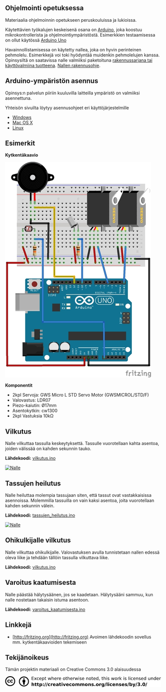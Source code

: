 ## Ohjelmointi opetuksessa

Materiaalia ohjelmoinnin opetukseen peruskouluissa ja lukioissa.

Käytettävien työkalujen keskeisenä osana on [Arduino](http://http://www.arduino.cc/), joka koostuu mikrokontrollerista ja ohjelmointiympäristöstä. Esimerkkien testaamisessa on ollut käytössä [Arduino Uno](http://arduino.cc/en/Main/ArduinoBoardUno)

Havainnollistamisessa on käytetty nallea, joka on hyvin perinteinen pehmolelu. Esimerkkejä voi toki hyödyntää muidenkin pehmolelujen kanssa. Opinsysiltä on saatavissa nalle valmiiksi paketoituna [rakennussarjana tai käyttövalmiina tuotteena](http://www.opinsys.fi/nalle). [Nallen rakennusohje](ohjeet/nallen_rakennus.md).

## Arduino-ympäristön asennus

Opinsys:n palvelun piiriin kuuluvilla laitteilla ympäristö on valmiiksi asennettuna.

Yhteisön sivuilta löytyy asennusohjeet eri käyttöjärjestelmille
* [Windows](http://arduino.cc/en/Guide/Windows)
* [Mac OS X](http://arduino.cc/en/Guide/MacOSX)
* [Linux](http://www.arduino.cc/playground/Learning/Linux)

## Esimerkit

**Kytkentäkaavio**

![Kytkentäkaavio - Nalle](kytkentakaaviot/nalle_bb.jpg "Kytkentäkaavio")

**Komponentit**
* 2kpl Servoja: GWS Micro L STD Servo Motor (GWSMICROL/STD/F)
* Valovastus: LDR07
* Piezo-kaiutin: Ø17mm
* Asentokytkin: cw1300
* 2kpl Vastuksia 10kΩ

## Vilkutus

Nalle vilkuttaa tassulla keskeytyksettä. Tassulle vuorotellaan kahta asentoa, joiden välissää on kahden sekunnin tauko.

**Lähdekoodi:** [vilkutus.ino](vilkutus/vilkutus.ino)

[![Nalle](https://raw.github.com/opinsys/ohjelmointi-opetuksessa/video/ohjeet/kuvat/video.png)](http://www.youtube.com/watch?v=ks9R499sEhE)

## Tassujen heilutus

Nalle heiluttaa molempia tassujaan siten, että tassut ovat vastakkaisissa asennoissa. Molemmilla tassuilla on vain kaksi asentoa, joita vuorotellaan kahden sekunnin välein.

**Lähdekoodi:** [tassujen_heilutus.ino](tassujen_heilutus/tassujen_heilutus.ino)

[![Nalle](https://raw.github.com/opinsys/ohjelmointi-opetuksessa/video/ohjeet/kuvat/video.png)](http://www.youtube.com/watch?v=iwdxCTvZie8)

## Ohikulkijalle vilkutus

Nalle vilkuttaa ohikulkijalle. Valovastuksen avulla tunnistetaan nallen edessä oleva liike ja tehdään tällöin tassulla vilkuttava liike.

**Lähdekoodi:** [vilkutus.ino](ohikulkijalle_vilkutus/ohikulkijalle_vilkutus.ino)

## Varoitus kaatumisesta

Nalle päästää hälytysäänen, jos se kaadetaan. Hälytysääni sammuu, kun nalle nostetaan takaisin istuma asentoon.

**Lähdekoodi:** [varoitus_kaatumisesta.ino](varoitus_kaatumisesta/varoitus_kaatumisesta.ino)

## Linkkejä

* [http://fritzing.org](http://fritzing.org) Avoimen lähdekoodin sovellus mm. kytkentäkaavioiden tekemiseen

## Tekijänoikeus

Tämän projektin materiaali on Creative Commons 3.0 alaisuudessa

![Lisenssi - CC BY](ohjeet/kuvat/cc_by.png "Lisenssi - CC BY")


